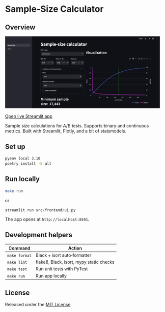 # Sample‑Size Calculator

## Overview

![streamlit_app](./references/streamlit_promo.png)

[Open live Streamlit app](https://abcalculator-nmf525vjrygaf9rpyabs39.streamlit.app/calculate_sample_size)


Sample size calculations for A/B tests. 
Supports binary and continuous metrics.
Built with Streamlit, Plotly, and a bit of statsmodels.



## Set up

```bash
pyenv local 3.10
poetry install -E all
```

## Run locally

```bash
make run 
```
or
```python
streamlit run src/frontend/ui.py
```

The app opens at `http://localhost:8501`.

## Development helpers

| Command       | Action                                   |
|---------------|------------------------------------------|
| `make format` | Black + isort auto‑formatter             |
| `make lint`   | flake8, Black, isort, mypy static checks |
| `make test`   | Run unit tests with PyTest               |
| `make run`    | Run app locally                          |


## License

Released under the [MIT License](LICENSE)